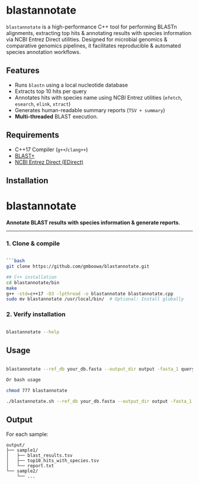 # blastannotate

`blastannotate` is a high-performance C++ tool for performing BLASTn alignments, extracting top hits & annotating results with species information via NCBI Entrez Direct utilities. Designed for microbial genomics & comparative genomics pipelines, it facilitates reproducible & automated species annotation workflows.

## Features
- Runs `blastn` using a local nucleotide database
- Extracts top 10 hits per query
- Annotates hits with species name using NCBI Entrez utilities (`efetch`, `esearch`, `elink`, `xtract`)
- Generates human-readable summary reports (`TSV + summary`)
- **Multi-threaded** BLAST execution.  


## Requirements
- C++17 Compiler (`g++`/`clang++`) 
- [BLAST+](https://ftp.ncbi.nlm.nih.gov/blast/executables/blast+/LATEST/)
- [NCBI Entrez Direct (EDirect)](https://www.ncbi.nlm.nih.gov/books/NBK179288/)

## Installation

# blastannotate  

**Annotate BLAST results with species information & generate reports.**  

---

### 1. Clone & compile  

```bash

```bash
git clone https://github.com/gmboowa/blastannotate.git

## C++ installation
cd blastannotate/bin
make
g++ -std=c++17 -O3 -lpthread -o blastannotate blastannotate.cpp
sudo mv blastannotate /usr/local/bin/  # Optional: Install globally

```
### 2. Verify installation

```bash

blastannotate --help

```
## Usage 

```bash

blastannotate --ref_db your_db.fasta --output_dir output -fasta_1 query1.fa -fasta_2 query2.fa

Or bash usage

chmod 777 blastannotate

./blastannotate.sh --ref_db your_db.fasta --output_dir output -fasta_1 query1.fa -fasta_2 query2.fa

```

## Output

For each sample:

```
output/
├── sample1/
│   ├── blast_results.tsv
│   ├── top10_hits_with_species.tsv
│   └── report.txt
└── sample2/
    └── ...
```



